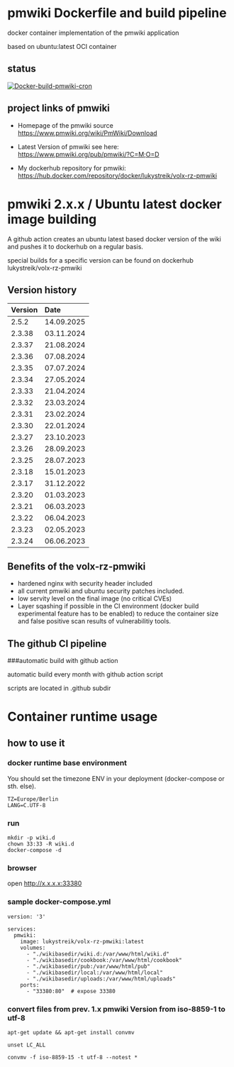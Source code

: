 # pmwiki Dockerfile and build pipeline 

docker container implementation of the pmwiki application

based on ubuntu:latest OCI container

## status
  
[![Docker-build-pmwiki-cron](https://github.com/lukystreik/volx-rz-pmwiki/actions/workflows/docker-publish-pmwiki-cron.yml/badge.svg)](https://github.com/lukystreik/volx-rz-pmwiki/actions/workflows/docker-publish-pmwiki-cron.yml)

## project links of pmwiki

* Homepage of the pmwiki source https://www.pmwiki.org/wiki/PmWiki/Download
* Latest Version of pmwiki see here: https://www.pmwiki.org/pub/pmwiki/?C=M;O=D 

* My dockerhub repository for pmwiki: https://hub.docker.com/repository/docker/lukystreik/volx-rz-pmwiki


# pmwiki 2.x.x / Ubuntu latest docker image building
A github action creates an ubuntu latest based docker version of the wiki and pushes it to dockerhub on a regular basis.

special builds for a specific version can be found on dockerhub lukystreik/volx-rz-pmwiki

## Version history

| Version | Date |
| :---- | :-------- |
| 2.5.2 | 14.09.2025 |
| 2.3.38 | 03.11.2024 |
| 2.3.37 | 21.08.2024 |
| 2.3.36 | 07.08.2024 |
| 2.3.35 | 07.07.2024 |
| 2.3.34 | 27.05.2024 |
| 2.3.33 | 21.04.2024 |
| 2.3.32 | 23.03.2024 |
| 2.3.31 | 23.02.2024 |
| 2.3.30 | 22.01.2024 |
| 2.3.27 | 23.10.2023 |
| 2.3.26 | 28.09.2023 |
| 2.3.25 | 28.07.2023 |
| 2.3.18 | 15.01.2023 |
| 2.3.17 | 31.12.2022 |
| 2.3.20 | 01.03.2023 |
| 2.3.21 | 06.03.2023 |
| 2.3.22 | 06.04.2023 |
| 2.3.23 | 02.05.2023 |
| 2.3.24 | 06.06.2023 |


## Benefits of the volx-rz-pmwiki
* hardened nginx with security header included
* all current pmwiki and ubuntu security patches included. 
* low servity level on the final image (no critical CVEs)
* Layer sqashing if possible in the CI environment (docker build experimental feature has to be enabled) to reduce the container size and false positive scan results of vulnerabilitiy tools. 

## The github CI pipeline 
###automatic build with github action

automatic build every month with github action script

scripts are located in .github subdir

# Container runtime usage
## how to use it
### docker runtime base environment
You should set the timezone ENV in your deployment (docker-compose or sth. else).

```
TZ=Europe/Berlin 
LANG=C.UTF-8 
```

### run
```
mkdir -p wiki.d
chown 33:33 -R wiki.d
docker-compose -d 
```

### browser
open http://x.x.x.x:33380


### sample docker-compose.yml

```
version: '3'

services:
  pmwiki:
    image: lukystreik/volx-rz-pmwiki:latest
    volumes:
      - "./wikibasedir/wiki.d:/var/www/html/wiki.d"
      - "./wikibasedir/cookbook:/var/www/html/cookbook"
      - "./wikibasedir/pub:/var/www/html/pub"
      - "./wikibasedir/local:/var/www/html/local"
      - "./wikibasedir/uploads:/var/www/html/uploads"
    ports:
      - "33380:80"  # expose 33380
```


### convert files from prev. 1.x pmwiki Version from iso-8859-1 to utf-8

```
apt-get update && apt-get install convmv

unset LC_ALL

convmv -f iso-8859-15 -t utf-8 --notest *
```
